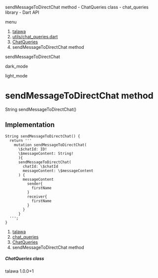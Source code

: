 




sendMessageToDirectChat method - ChatQueries class - chat\_queries library - Dart API







menu

1. [talawa](../../index.html)
2. [utils/chat\_queries.dart](../../utils_chat_queries/utils_chat_queries-library.html)
3. [ChatQueries](../../utils_chat_queries/ChatQueries-class.html)
4. sendMessageToDirectChat method

sendMessageToDirectChat


dark\_mode

light\_mode




# sendMessageToDirectChat method


String
sendMessageToDirectChat()

## Implementation

```
String sendMessageToDirectChat() {
  return '''
    mutation sendMessageToDirectChat(
      \$chatId: ID!
      \$messageContent: String!
      ){
      sendMessageToDirectChat(
        chatId: \$chatId
        messageContent: \$messageContent
      ) {
        messageContent
          sender{
            firstName
          }
          receiver{
            firstName
          }
        }
      }
  ''';
}
```

 


1. [talawa](../../index.html)
2. [chat\_queries](../../utils_chat_queries/utils_chat_queries-library.html)
3. [ChatQueries](../../utils_chat_queries/ChatQueries-class.html)
4. sendMessageToDirectChat method

##### ChatQueries class





talawa
1.0.0+1






